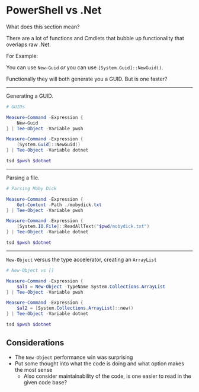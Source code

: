 # PowerShell vs .Net

What does this section mean?

There are a lot of functions and Cmdlets that bubble up functionality that overlaps raw .Net.

For Example:

You can use `New-Guid` _or_ you can use `[System.Guid]::NewGuid()`.

Functionally they will both generate you a GUID.  But is one faster?

---

Generating a GUID.

```powershell
# GUIDs

Measure-Command -Expression {
    New-Guid
} | Tee-Object -Variable pwsh

Measure-Command -Expression {
    [System.Guid]::NewGuid()
} | Tee-Object -Variable dotnet

tsd $pwsh $dotnet
```

---

Parsing a file.

```powershell
# Parsing Moby Dick

Measure-Command -Expression {
    Get-Content -Path ./mobydick.txt
} | Tee-Object -Variable pwsh

Measure-Command -Expression {
    [System.IO.File]::ReadAllText("$pwd/mobydick.txt")
} | Tee-Object -Variable dotnet

tsd $pwsh $dotnet
```

---

`New-Object` versus the type accelerator, creating an `ArrayList`

```powershell
# New-Object vs []

Measure-Command -Expression {
    $al1 = New-Object -TypeName System.Collections.ArrayList
} | Tee-Object -Variable pwsh

Measure-Command -Expression {
    $al2 = [System.Collections.ArrayList]::new()
} | Tee-Object -Variable dotnet

tsd $pwsh $dotnet
```

## Considerations

- The `New-Object` performance win was surprising
- Put some thought into what the code is doing and what option makes the most sense
  * Also consider maintainability of the code, is one easier to read in the given code base?

